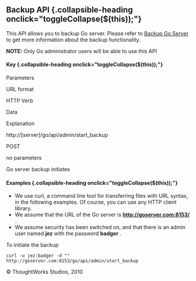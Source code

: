 
 

Backup API {.collapsible-heading onclick="toggleCollapse($(this));"}
----------

This API allows you to backup Go server. Please refer to [Backup Go
Server](one_click_backup.html) to get more information about the backup
functionality.

**NOTE:** Only Go administrator users will be able to use this API

#### Key {.collapsible-heading onclick="toggleCollapse($(this));"}

Parameters

URL format

HTTP Verb

Data

Explanation

http://[server]/go/api/admin/start\_backup

POST

no parameters

Go server backup initiates

#### Examples {.collapsible-heading onclick="toggleCollapse($(this));"}

-   We use curl, a command line tool for transferring files with URL
    syntax, in the following examples. Of course, you can use any HTTP
    client library.
-   We assume that the URL of the Go server is
    **http://goserver.com:8153/** .
-   We assume security has been switched on, and that there is an admin
    user named **jez** with the password **badger** .

To initiate the backup

``` {.code}
curl -u jez:badger -d "" http://goserver.com:8153/go/api/admin/start_backup
```





© ThoughtWorks Studios, 2010

